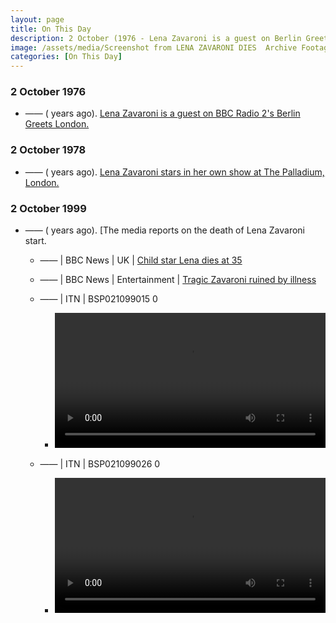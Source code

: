 ```yaml
---
layout: page
title: On This Day
description: 2 October (1976 - Lena Zavaroni is a guest on Berlin Greets London. 1978 - Lena Zavaroni stars in her own show at The Palladium, London. 1999 - The media reports on the death of Lena Zavaroni start.)
image: /assets/media/Screenshot from LENA ZAVARONI DIES  Archive Footage  ITN Source BSP021099011-0.png
categories: [On This Day]
---
```


### 2 October 1976
* —— (<span id="age1"></span> years ago). [Lena Zavaroni is a guest on BBC Radio 2's Berlin Greets London.](/bbc%20radio%202/1976/10/02/berlin-greets-london.html)

### 2 October 1978
* —— (<span id="age2"></span> years ago). [Lena Zavaroni stars in her own show at The Palladium, London.](/theatre/the%20london%20palladium/the%20lena%20zavaroni%20show/1978/10/02/the-lena-zavaroni-show.html)

### 2 October 1999
* —— (<span id="age3"></span> years ago). [The media reports on the death of Lena Zavaroni start.
   * —— &#124; BBC News &#124; UK &#124; [Child star Lena dies at 35](http://news.bbc.co.uk/1/hi/uk/463512.stm)
   * —— &#124; BBC News &#124; Entertainment &#124; [Tragic Zavaroni ruined by illness](http://news.bbc.co.uk/1/hi/entertainment/463549.stm)

   * —— &#124; ITN &#124; BSP021099015 0
      * <video src="/assets/media/LENA ZAVARONI DIES  Archive Footage  ITN Source BSP021099015-0.mp4" width="100%" controls controlsList="nodownload"><p>If you are reading this, it is because your browser does not support the HTML5 video element.</p></video>
   * —— &#124; ITN &#124; BSP021099026 0
      * <video src="/assets/media/LENA ZAVARONI DIES  Archive Footage  ITN Source BSP021099026-0.mp4" width="100%" controls controlsList="nodownload"><p>If you are reading this, it is because your browser does not support the HTML5 video element.</p></video>

<!-- Script for calculating number of years ago -->
<script>
var dob = '19761002';
var year = Number(dob.substr(0, 4));
var month = Number(dob.substr(4, 2)) - 1;
var day = Number(dob.substr(6, 2));
var today = new Date();
var age1 = today.getFullYear() - year;
if (today.getMonth() < month || (today.getMonth() == month && today.getDate() < day)) {
age1--;
}
document.getElementById("age1").innerHTML=age1;

var dob = '19781002';
var year = Number(dob.substr(0, 4));
var month = Number(dob.substr(4, 2)) - 1;
var day = Number(dob.substr(6, 2));
var today = new Date();
var age2 = today.getFullYear() - year;
if (today.getMonth() < month || (today.getMonth() == month && today.getDate() < day)) {
age2--;
}
document.getElementById("age2").innerHTML=age2;

var dob = '19991002';
var year = Number(dob.substr(0, 4));
var month = Number(dob.substr(4, 2)) - 1;
var day = Number(dob.substr(6, 2));
var today = new Date();
var age3 = today.getFullYear() - year;
if (today.getMonth() < month || (today.getMonth() == month && today.getDate() < day)) {
age3--;
}
document.getElementById("age3").innerHTML=age3;
</script>
